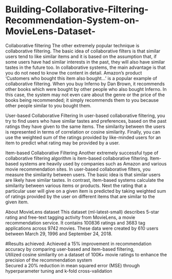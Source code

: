 # Building-Collaborative-Filtering-Recommendation-System-on-MovieLens-Dataset-
Collaborative filtering
The other extremely popular technique is collaborative filtering. The basic idea of collaborative filters is that similar users tend to like similar items and it is based on the assumption that, if some users have had similar interests in the past, they will also have similar tastes in the future too. In collaborative systems, the main advantage is that you do not need to know the content in detail. Amazon’s product ‘Customers who bought this item also bought…’ is a popular example of collaborative filtering. When you buy Inferno by Dan Brown, it recommends other books which were bought by other people who also bought Inferno. In this case, the system may not even care about the genre or the price of the books being recommended; it simply recommends them to you because other people similar to you bought them.

User-based Collaborative Filtering
In user-based collaborative filtering, you try to find users who have similar tastes and preferences, based on the past ratings they have given to the same items. The similarity between the users is represented in terms of correlation or cosine similarity. Finally, you can use the weighted sum of the ratings provided by like-minded users for an item to predict what rating may be provided by a user.

Item-based Collaborative Filtering
Another extremely successful type of collaborative filtering algorithm is item-based collaborative filtering. Item-based systems are heavily used by companies such as Amazon and various movie recommendation sites. In user-based collaborative filters, you measure the similarity between users. The basic idea is that similar users are likely have similar tastes. In contrast, item-based systems calculate the similarity between various items or products. Next the rating that a particular user will give on a given item is predicted by taking weighted sum of ratings provided by the user on different items that are similar to the given item.

About MovieLens dataset
This dataset (ml-latest-small) describes 5-star rating and free-text tagging activity from MovieLens, a movie recommendation service. It contains 100836 ratings and 3683 tag applications across 9742 movies. These data were created by 610 users between March 29, 1996 and September 24, 2018.

#Results achieved:
 Achieved a 15% improvement in recommendation accuracy by comparing user-based and item-based filtering, 																													
 Utilized cosine similarity on a dataset of 100K+ movie ratings to enhance the precision of the recommendation system																													
 Secured a 20% reduction in mean squared error (MSE) through hyperparameter tuning and k-fold cross-validation																													
